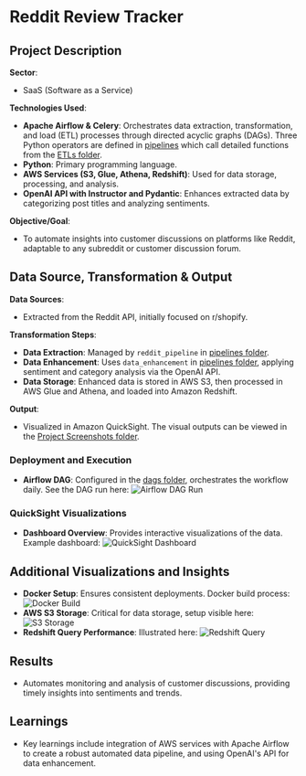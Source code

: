 # Reddit Review Tracker

## Project Description

**Sector**:
- SaaS (Software as a Service)

**Technologies Used**:
- **Apache Airflow & Celery**: Orchestrates data extraction, transformation, and load (ETL) processes through directed acyclic graphs (DAGs). Three Python operators are defined in [pipelines](./pipelines) which call detailed functions from the [ETLs folder](./etls).
- **Python**: Primary programming language.
- **AWS Services (S3, Glue, Athena, Redshift)**: Used for data storage, processing, and analysis.
- **OpenAI API with Instructor and Pydantic**: Enhances extracted data by categorizing post titles and analyzing sentiments.

**Objective/Goal**:
- To automate insights into customer discussions on platforms like Reddit, adaptable to any subreddit or customer discussion forum.

## Data Source, Transformation & Output

**Data Sources**:
- Extracted from the Reddit API, initially focused on r/shopify.

**Transformation Steps**:
- **Data Extraction**: Managed by `reddit_pipeline` in [pipelines folder](./pipelines/reddit_pipeline.py).
- **Data Enhancement**: Uses `data_enhancement` in [pipelines folder](./pipelines/data_enhancement_pipeline.py), applying sentiment and category analysis via the OpenAI API.
- **Data Storage**: Enhanced data is stored in AWS S3, then processed in AWS Glue and Athena, and loaded into Amazon Redshift.

**Output**: 
- Visualized in Amazon QuickSight. The visual outputs can be viewed in the [Project Screenshots folder](./Project%20Screenshots).

### Deployment and Execution

- **Airflow DAG**: Configured in the [dags folder](./dags), orchestrates the workflow daily. See the DAG run here: ![Airflow DAG Run](./Project%20Screenshots/2.%20Airflow%20DAG%20Run.png)

### QuickSight Visualizations

- **Dashboard Overview**: Provides interactive visualizations of the data. Example dashboard: ![QuickSight Dashboard](./Project%20Screenshots/5.%20QuickSight%20Dashboard.png)

## Additional Visualizations and Insights

- **Docker Setup**: Ensures consistent deployments. Docker build process: ![Docker Build](./Project%20Screenshots/1.%20Docker%20Build.png)
- **AWS S3 Storage**: Critical for data storage, setup visible here: ![S3 Storage](./Project%20Screenshots/3.%20S3.png)
- **Redshift Query Performance**: Illustrated here: ![Redshift Query](./Project%20Screenshots/4.%20Redshift%20Query.png)

## Results

- Automates monitoring and analysis of customer discussions, providing timely insights into sentiments and trends.

## Learnings

- Key learnings include integration of AWS services with Apache Airflow to create a robust automated data pipeline, and using OpenAI's API for data enhancement.